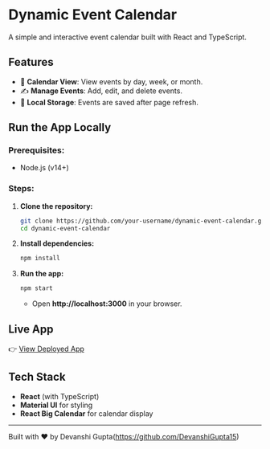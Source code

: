 # Dynamic Event Calendar

A simple and interactive event calendar built with React and TypeScript.

## Features
- 📅 **Calendar View**: View events by day, week, or month.
- ✍️ **Manage Events**: Add, edit, and delete events.
- 💾 **Local Storage**: Events are saved after page refresh.

## Run the App Locally

### Prerequisites:
- Node.js (v14+)

### Steps:
1. **Clone the repository:**
   ```bash
   git clone https://github.com/your-username/dynamic-event-calendar.git
   cd dynamic-event-calendar
   ```

2. **Install dependencies:**
   ```bash
   npm install
   ```

3. **Run the app:**
   ```bash
   npm start
   ```
   - Open **http://localhost:3000** in your browser.

## Live App
👉 [View Deployed App](https://dynamic-event-calendar.vercel.app/)

## Tech Stack
- **React** (with TypeScript)
- **Material UI** for styling
- **React Big Calendar** for calendar display

---

Built with ❤️ by Devanshi Gupta(https://github.com/DevanshiGupta15)
